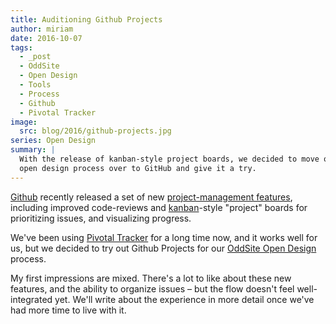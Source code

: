 ```yaml
---
title: Auditioning Github Projects
author: miriam
date: 2016-10-07
tags:
  - _post
  - OddSite
  - Open Design
  - Tools
  - Process
  - Github
  - Pivotal Tracker
image:
  src: blog/2016/github-projects.jpg
series: Open Design
summary: |
  With the release of kanban-style project boards, we decided to move our
  open design process over to GitHub and give it a try.
---
```


[Github] recently released a set of new [project-management features],
including improved code-reviews and [kanban]-style "project" boards for
prioritizing issues, and visualizing progress.

We've been using [Pivotal Tracker] for a long time now, and it works
well for us, but we decided to try out Github Projects for our [OddSite
Open Design] process.

My first impressions are mixed. There's a lot to like about these new
features, and the ability to organize issues – but the flow doesn't feel
well-integrated yet. We'll write about the experience in more detail
once we've had more time to live with it.

[Github]: https://github.com/
[project-management features]: https://github.com/blog/2256-a-whole-new-github-universe-announcing-new-tools-forums-and-features
[kanban]: https://www.atlassian.com/agile/kanban
[Pivotal Tracker]: https://www.pivotaltracker.com/n/projects/22378
[OddSite Open Design]: https://github.com/oddbird/oddsite/projects/1
